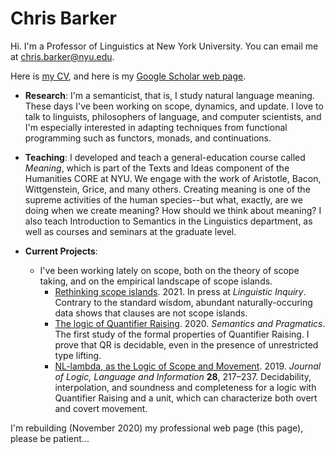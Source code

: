 # Chris Barker 

Hi.  I'm a Professor of Linguistics at New York University.  You can email me at <chris.barker@nyu.edu>.

Here is [my CV](barker-cv.pdf), and here is my [Google Scholar web page](https://scholar.google.com/citations?user=LnwVXPIAAAAJ).

* **Research**: I'm a semanticist, that is, I study natural language meaning.  These days I've been working on scope, dynamics, and update.  I love to talk to linguists, philosophers of language, and computer scientists, and I'm especially interested in adapting techniques from functional programming such as functors, monads, and continuations.   

* **Teaching**: I developed and teach a general-education course called *Meaning*, which is part of the Texts and Ideas component of the Humanities CORE at NYU.  We engage with the work of Aristotle, Bacon, Wittgenstein, Grice, and many others.  Creating meaning is one of the supreme activities of the human species--but what, exactly, are we doing when we create meaning?  How should we think about meaning?  I also teach Introduction to Semantics in the Linguistics department, as well as courses and seminars at the graduate level.

* **Current Projects**:
  * I've been working lately on scope, both on the theory of scope taking, and on the empirical landscape of scope islands.  
    * [Rethinking scope islands](https://github.com/cb125/scope-islands).  2021. In press at *Linguistic Inquiry*.  Contrary to the standard wisdom, abundant naturally-occuring data shows that clauses are not scope islands.
    * [The logic of Quantifier Raising](https://doi.org/10.3765/sp.13.20).  2020. *Semantics and Pragmatics*.  The first study of the formal properties of Quantifier Raising.  I prove that QR is decidable, even in the presence of unrestricted type lifting.
    * [NL-lambda, as the Logic of Scope and Movement](https://rdcu.be/cdsdC). 2019. *Journal of Logic, Language and Information* **28**, 217–237.  Decidability, interpolation, and soundness and completeness for a logic with Quantifier Raising and a unit, which can characterize both overt and covert movement.

I'm rebuilding (November 2020) my professional web page (this page), please be patient...
